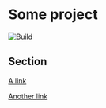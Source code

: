 # Some project

<!-- mdast-util-tight-comments -->

[![Build][3]][2]

## Section

[A link][1]

[Another link][1]

[1]: https://example.com
[2]: https://github.com/remarkjs/remark-defsplit/actions
[3]: https://github.com/remarkjs/remark-defsplit/workflows/main/badge.svg

